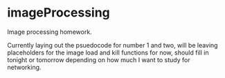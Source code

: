 # imageProcessing
Image processing homework.

Currently laying out the psuedocode for number 1 and two, will be leaving placeholders for the image load and kill functions for now, should fill in tonight or tomorrow depending on how much I want to study for networking.
